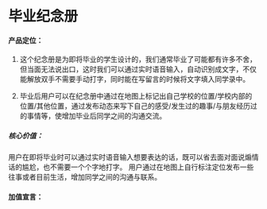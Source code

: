 # 毕业纪念册

#### 产品定位：
1. 这个纪念册是为即将毕业的学生设计的，我们通常毕业了可能都有许多不舍，但当面无法说出口，这时我们可以通过实时语音输入，自动识别成文字，不仅能解放双手不需要手动打字，同时能在写留言的时候将文字填入同学录中。

2. 毕业后用户可以在纪念册中通过在地图上标记出自己学校的位置/学校内部的位置/其他位置，通过发布动态来写下自己的感受/发生过的趣事/与朋友经历过的事情等，使增加毕业后同学之间的沟通交流。

##### 核心价值：
用户在即将毕业时可以通过实时语音输入想要表达的话，既可以省去面对面说煽情话的尴尬，也不需要一个个字地打字。
用户通过在地图上自行标注定位发布一些往事或者目前生活，增加同学之间的沟通与联系。

#### 加值宣言：
